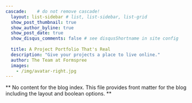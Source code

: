 ```yaml
---
cascade:    # do not remove cascade!
  layout: list-sidebar # list, list-sidebar, list-grid
  show_post_thumbnail: true
  show_author_byline: true
  show_post_date: true
  show_disqus_comments: false # see disqusShortname in site config
  
  title: A Project Portfolio That's Real
  description: "Give your projects a place to live online."
  author: The Team at Formspree
  images:
    - /img/avatar-right.jpg
---
```


** No content for the blog index. This file provides front matter for the blog including the layout and boolean options. **
